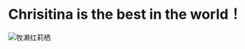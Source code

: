 # Chrisitina is the best in the world！
![牧濑红莉栖](https://github.com/Ldeise/skills-communicate-using-markdown/assets/158995161/4be2ae4e-f40d-46e8-97be-2df7699667e1)
